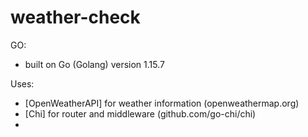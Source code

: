 # weather-check


GO:
- built on Go (Golang) version 1.15.7


Uses:
- [OpenWeatherAPI] for weather information (openweathermap.org)
- [Chi] for router and middleware (github.com/go-chi/chi)
- 
